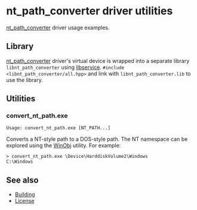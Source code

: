 # nt_path_converter driver utilities

[nt_path_converter] driver usage examples.

## Library

[nt_path_converter] driver's virtual device is wrapped into a separate library
`libnt_path_converter` using [libservice].
`#include <libnt_path_converter/all.hpp>` and link with
`libnt_path_converter.lib` to use the library.

## Utilities

### convert_nt_path.exe

    Usage: convert_nt_path.exe [NT_PATH...]

Converts a NT-style path to a DOS-style path.
The NT namespace can be explored using the [WinObj] utility.
For example:

    > convert_nt_path.exe \Device\HarddiskVolume2\Windows
    C:\Windows

## See also

* [Building]
* [License]



[building]: ../README.md#building
[license]: ../../README.md#license
[nt_path_converter]: ../../src/nt_path_converter
[libservice]: ../libservice/README.md
[WinObj]: https://technet.microsoft.com/en-us/library/bb896657.aspx
